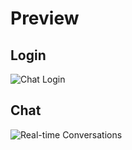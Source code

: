 # Preview

## Login

![Chat Login](https://user-images.githubusercontent.com/16248072/203227776-0dfa748b-810b-43e9-9666-a334d4c99c24.png)


## Chat

![Real-time Conversations](https://user-images.githubusercontent.com/16248072/203227849-d53028ee-0ae6-46bb-962c-df12e2f92459.png)
